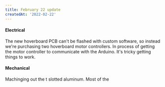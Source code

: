 ```yaml
---
title: February 22 update
createdAt: '2022-02-22'
---
```


#### Electrical
The new hoverboard PCB can't be flashed with custom software, so instead we're purchasing two hoverboard motor controllers. In process of getting the motor controller to communicate with the Arduino. It's tricky getting things to work.

#### Mechanical
Machinging out the t slotted aluminum. Most of the
